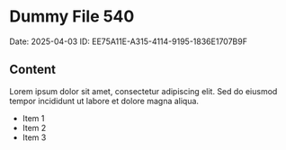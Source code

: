 # Dummy File 540

Date: 2025-04-03
ID: EE75A11E-A315-4114-9195-1836E1707B9F

## Content

Lorem ipsum dolor sit amet, consectetur adipiscing elit.
Sed do eiusmod tempor incididunt ut labore et dolore magna aliqua.

* Item 1
* Item 2
* Item 3

